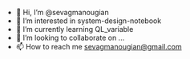 - 👋 Hi, I’m @sevagmanougian
- 👀 I’m interested in  system-design-notebook
- 🌱 I’m currently learning QL_variable
- 💞️ I’m looking to collaborate on ...
- 📫 How to reach me sevagmanougian@gmail.com

<!---
sevagmanougian/sevagmanougian is a ✨ special ✨ repository because its `README.md` (this file) appears on your GitHub profile.
You can click the Preview link to take a look at your changes.
--->
